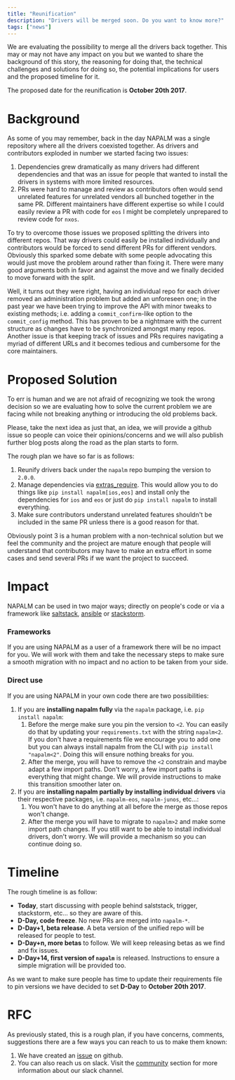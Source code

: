 ```yaml
---
title: "Reunification"
description: "Drivers will be merged soon. Do you want to know more?"
tags: ["news"]
---
```


We are evaluating the possibility to merge all the drivers back together. This may or may not have any impact on you but we wanted to share the background of this story, the reasoning for doing that, the technical challenges and solutions for doing so, the potential implications for users and the proposed timeline for it.

The proposed date for the reunification is **October 20th 2017**.

<!--more-->

Background
==========

As some of you may remember, back in the day NAPALM was a single repository where all the drivers coexisted together. As drivers and contributors exploded in number we started facing two issues:

1. Dependencies grew dramatically as many drivers had different dependencies and that was an issue for people that wanted to install the drivers in systems with more limited resources.
2. PRs were hard to manage and review as contributors often would send unrelated features for unrelated vendors all bunched together in the same PR. Different maintainers have different expertise so while I could easily review a PR with code for `eos` I might be completely unprepared to review code for `nxos`.

To try to overcome those issues we proposed splitting the drivers into different repos. That way drivers could easily be installed individually and contributors would be forced to send different PRs for different vendors. Obviously this sparked some debate with some people advocating this would just move the problem around rather than fixing it. There were many good arguments both in favor and against the move and we finally decided to move forward with the split.

Well, it turns out they were right, having an individual repo for each driver removed an administration problem but added an unforeseen one; in the past year we have been trying to improve the API with minor tweaks to existing methods; i.e. adding a `commit_confirm`-like option to the `commit_config` method. This has proven to be a nightmare with the current structure as changes have to be synchronized amongst many repos. Another issue is that keeping track of issues and PRs requires navigating a myriad of different URLs and it becomes tedious and cumbersome for the core maintainers.

Proposed Solution
=================

To err is human and we are not afraid of recognizing we took the wrong decision so we are evaluating how to solve the current problem we are facing while not breaking anything or introducing the old problems back.

Please, take the next idea as just that, an idea, we will provide a github issue so people can voice their opinions/concerns and we will also publish further blog posts along the road as the plan starts to form.

The rough plan we have so far is as follows:

1. Reunify drivers back under the `napalm` repo bumping the version to `2.0.0`.
2. Manage dependencies via [extras_require](https://setuptools.readthedocs.io/en/latest/setuptools.html#declaring-extras-optional-features-with-their-own-dependencies). This would allow you to do things like `pip install napalm[ios,eos]` and install only the dependencies for `ios` and `eos` or just do `pip install napalm` to install everything.
3. Make sure contributors understand unrelated features shouldn't be included in the same PR unless there is a good reason for that.

Obviously point 3 is a human problem with a non-technical solution but we feel the community and the project are mature enough that people will understand that contributors may have to make an extra effort in some cases and send several PRs if we want the project to succeed.

Impact
======

NAPALM can be used in two major ways; directly on people's code or via a framework like [saltstack](https://saltstack.com/), [ansible](https://www.ansible.com/) or [stackstorm](https://stackstorm.com/).

### Frameworks

If you are using NAPALM as a user of a framework there will be no impact for you. We will work with them and take the necessary steps to make sure a smooth migration with no impact and no action to be taken from your side.

### Direct use

If you are using NAPALM in your own code there are two possibilities:

1. If you are **installing napalm fully** via the `napalm` package, i.e. `pip install napalm`:
    1. Before the merge make sure you pin the version to `<2`. You can easily do that by updating your `requirements.txt` with the string `napalm<2`. If you don't have a requirements file we encourage you to add one but you can always install napalm from the CLI with `pip install "napalm<2"`. Doing this will ensure nothing breaks for you.
    1. After the merge, you will have to remove the `<2` constrain and maybe adapt a few import paths. Don't worry, a few import paths is everything that might change. We will provide instructions to make this transition smoother later on.
1. If you are **installing napalm partially by installing individual drivers** via their respective packages, i.e. `napalm-eos`, `napalm-junos`, etc...:
    1. You won't have to do anything at all before the merge as those repos won't change.
    2. After the merge you will have to migrate to `napalm>2` and make some import path changes. If you still want to be able to install individual drivers, don't worry. We will provide a mechanism so you can continue doing so.

Timeline
========

The rough timeline is as follow:

* **Today**, start discussing with people behind salststack, trigger, stackstorm, etc... so they are aware of this.
* **D-Day, code freeze**. No new PRs are merged into `napalm-*`.
* **D-Day+1, beta release**. A beta version of the unified repo will be released for people to test.
* **D-Day+n, more betas** to follow. We will keep releasing betas as we find and fix issues.
* **D-Day+14, first version of `napalm`** is released. Instructions to ensure a simple migration will be provided too.

As we want to make sure people has time to update their requirements file to pin versions we have decided to set **D-Day** to **October 20th 2017**.

RFC
===

As previously stated, this is a rough plan, if you have concerns, comments, suggestions there are a few ways you can reach to us to make them known:

1. We have created an [issue](https://github.com/napalm-automation/napalm/issues/392) on github.
2. You can also reach us on slack. Visit the [community](/community) section for more information about our slack channel.
